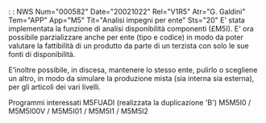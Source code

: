  :  : NWS Num="000582" Date="20021022" Rel="V1R5" Atr="G. Galdini" Tem="APP" App="M5" Tit="Analisi impegni per ente" Sts="20"
E' stata implementata la funzione di analisi disponibilità componenti (£M5I). E' ora possibile parzializzare anche per ente (tipo e codice) in modo da poter valutare la fattibilità di un produtto da parte di un terzista con solo le sue fonti di disponibilità.

E'inoltre possibile, in discesa, mantenere lo stesso ente, pulirlo o scegliene un altro, in modo da
simulare la produzione mista (sia interna sia esterna), per gli articoli dei vari livelli.


Programmi interessati
M5FUADI (realizzata la duplicazione 'B')
M5M5I0 / M5M5I00V / M5M5I01 / M5M5I1 / M5M5I2
